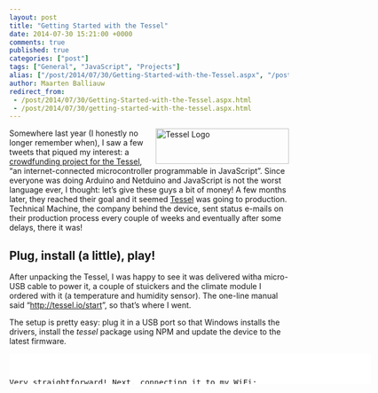 ```yaml
---
layout: post
title: "Getting Started with the Tessel"
date: 2014-07-30 15:21:00 +0000
comments: true
published: true
categories: ["post"]
tags: ["General", "JavaScript", "Projects"]
alias: ["/post/2014/07/30/Getting-Started-with-the-Tessel.aspx", "/post/2014/07/30/getting-started-with-the-tessel.aspx"]
author: Maarten Balliauw
redirect_from:
 - /post/2014/07/30/Getting-Started-with-the-Tessel.aspx.html
 - /post/2014/07/30/getting-started-with-the-tessel.aspx.html
---
```

<p><a href="/images/image_330.png"><img width="240" height="64" title="Tessel Logo" align="right" style="margin: 0px 0px 0px 5px; border: 0px currentColor; border-image: none; padding-top: 0px; padding-right: 0px; padding-left: 0px; float: right; display: inline; background-image: none;" alt="Tessel Logo" src="/images/image_thumb_290.png" border="0"></a>Somewhere last year (I honestly no longer remember when), I saw a few tweets that piqued my interest: a <a href="http://www.dragoninnovation.com/projects/22-tessel">crowdfunding project for the Tessel</a>, “an internet-connected microcontroller programmable in JavaScript”. Since everyone was doing Arduino and Netduino and JavaScript is not the worst language ever, I thought: let’s give these guys a bit of money! A few months later, they reached their goal and it seemed <a href="http://tessel.io">Tessel</a> was going to production. Technical Machine, the company behind the device, sent status e-mails on their production process every couple of weeks and eventually after some delays, there it was!</p> <h2>Plug, install (a little), play!</h2> <p>After unpacking the Tessel, I was happy to see it was delivered witha micro-USB cable to power it, a couple of stuickers and the climate module I ordered with it (a temperature and humidity sensor). The one-line manual said “<a href="http://tessel.io/start">http://tessel.io/start</a>”, so that’s where I went.</p> <p>The setup is pretty easy: plug it in a USB port so that Windows installs the drivers, install the <em>tessel</em> package using NPM and update the device to the latest firmware.</p> <div class="wlWriterEditableSmartContent" id="scid:9D7513F9-C04C-4721-824A-2B34F0212519:d58b514a-652b-49e8-b8df-1d0ba348712a" style="margin: 0px; padding: 0px; float: none; display: inline;"><pre style="width: 652px; height: 55px; overflow: auto; background-color: white;"><div><!--

Code highlighting produced by Actipro CodeHighlighter (freeware)
http://www.CodeHighlighter.com/

--><span style="color: rgb(0, 0, 0);">npm install -g tessel
tessel update</span></div></pre><!-- Code inserted with Steve Dunn's Windows Live Writer Code Formatter Plugin.  http://dunnhq.com --></div>
<p>Very straightforward! Next, connecting it to my WiFi:</p>
<div class="wlWriterEditableSmartContent" id="scid:9D7513F9-C04C-4721-824A-2B34F0212519:534d8b95-514a-488c-afd3-b1ba0117a9f6" style="margin: 0px; padding: 0px; float: none; display: inline;"><pre style="width: 652px; height: 27px; overflow: auto; background-color: white;"><div><!--

Code highlighting produced by Actipro CodeHighlighter (freeware)
http://www.CodeHighlighter.com/

--><span style="color: rgb(0, 0, 0);">tessel wifi -n </span><span style="color: rgb(0, 0, 0);">&lt;</span><span style="color: rgb(0, 0, 0);">ssid</span><span style="color: rgb(0, 0, 0);">&gt;</span><span style="color: rgb(0, 0, 0);"> -p </span><span style="color: rgb(0, 0, 0);">&lt;</span><span style="color: rgb(0, 0, 0);">password</span><span style="color: rgb(0, 0, 0);">&gt;</span><span style="color: rgb(0, 0, 0);"> -s wpa2 -t </span><span style="color: rgb(0, 0, 0);">120</span></div></pre><!-- Code inserted with Steve Dunn's Windows Live Writer Code Formatter Plugin.  http://dunnhq.com --></div>
<p>And as a test, I managed to deploy “blinky”, a simple script that blinks the leds on the Tessel.</p>
<div class="wlWriterEditableSmartContent" id="scid:9D7513F9-C04C-4721-824A-2B34F0212519:3a2be885-4fc2-4858-9f8e-3d7770addd03" style="margin: 0px; padding: 0px; float: none; display: inline;"><pre style="width: 652px; height: 27px; overflow: auto; background-color: white;"><div><!--

Code highlighting produced by Actipro CodeHighlighter (freeware)
http://www.CodeHighlighter.com/

--><span style="color: rgb(0, 0, 0);">tessel blinky</span></div></pre><!-- Code inserted with Steve Dunn's Windows Live Writer Code Formatter Plugin.  http://dunnhq.com --></div>


<p>Now how do I develop for this thing…</p>
<h2>My first script (with the climate module)</h2>
<p>One of the very cool things about Tessel is that all additional modules have something printed on them… The climate module, for example, has the text “climate-si7005” printed on it. </p>
<p><a href="/images/image_331.png"><img width="240" height="60" title="climate-si7005" style="border: 0px currentColor; border-image: none; padding-top: 0px; padding-right: 0px; padding-left: 0px; display: inline; background-image: none;" alt="climate-si7005" src="/images/image_thumb_291.png" border="0"></a></p>
<p>Now what does that mean? Well, it’s also the name of the npm package to install to work with it! In a new directory, I can now simply initialzie my project and install theclimate module dependency.</p>
<div class="wlWriterEditableSmartContent" id="scid:9D7513F9-C04C-4721-824A-2B34F0212519:565eb721-3d7f-4e8b-b3df-14c2adf19c16" style="margin: 0px; padding: 0px; float: none; display: inline;"><pre style="width: 652px; height: 52px; overflow: auto; background-color: white;"><div><!--

Code highlighting produced by Actipro CodeHighlighter (freeware)
http://www.CodeHighlighter.com/

--><span style="color: rgb(0, 0, 0);">npm init
npm install climate-si7005</span></div></pre><!-- Code inserted with Steve Dunn's Windows Live Writer Code Formatter Plugin.  http://dunnhq.com --></div>
<p>All modules have their npm package name printed on them so finding the correct package to work with the Tessel module is quite easy. All it takes is the ability to read. The next thing to do is write some code that can be deployed to the Tessel. Here goes:</p>
<p>The above code uses the climate module and prints the current temperature (in Celsius, metric system for the win!) on the console every second. Here’s a sample, <em>climate.js</em>.</p>
<div class="wlWriterEditableSmartContent" id="scid:9D7513F9-C04C-4721-824A-2B34F0212519:62575bd1-8da8-4dfc-a883-eb61c2e0563c" style="margin: 0px; padding: 0px; float: none; display: inline;"><pre style="width: 652px; height: 226px; overflow: auto; background-color: white;"><div><!--

Code highlighting produced by Actipro CodeHighlighter (freeware)
http://www.CodeHighlighter.com/

--><span style="color: rgb(0, 0, 255);">var</span><span style="color: rgb(0, 0, 0);"> tessel </span><span style="color: rgb(0, 0, 0);">=</span><span style="color: rgb(0, 0, 0);"> require(</span><span style="color: rgb(0, 0, 0);">'</span><span style="color: rgb(0, 0, 0);">tessel</span><span style="color: rgb(0, 0, 0);">'</span><span style="color: rgb(0, 0, 0);">);
</span><span style="color: rgb(0, 0, 255);">var</span><span style="color: rgb(0, 0, 0);"> climatelib </span><span style="color: rgb(0, 0, 0);">=</span><span style="color: rgb(0, 0, 0);"> require(</span><span style="color: rgb(0, 0, 0);">'</span><span style="color: rgb(0, 0, 0);">climate-si7005</span><span style="color: rgb(0, 0, 0);">'</span><span style="color: rgb(0, 0, 0);">);
</span><span style="color: rgb(0, 0, 255);">var</span><span style="color: rgb(0, 0, 0);"> climate </span><span style="color: rgb(0, 0, 0);">=</span><span style="color: rgb(0, 0, 0);"> climatelib.use(tessel.port[</span><span style="color: rgb(0, 0, 0);">'</span><span style="color: rgb(0, 0, 0);">A</span><span style="color: rgb(0, 0, 0);">'</span><span style="color: rgb(0, 0, 0);">]);

climate.on(</span><span style="color: rgb(0, 0, 0);">'</span><span style="color: rgb(0, 0, 0);">ready</span><span style="color: rgb(0, 0, 0);">'</span><span style="color: rgb(0, 0, 0);">, </span><span style="color: rgb(0, 0, 255);">function</span><span style="color: rgb(0, 0, 0);"> () {
  setImmediate(</span><span style="color: rgb(0, 0, 255);">function</span><span style="color: rgb(0, 0, 0);"> loop () {
    climate.readTemperature(</span><span style="color: rgb(0, 0, 0);">'</span><span style="color: rgb(0, 0, 0);">c</span><span style="color: rgb(0, 0, 0);">'</span><span style="color: rgb(0, 0, 0);">, </span><span style="color: rgb(0, 0, 255);">function</span><span style="color: rgb(0, 0, 0);"> (err, temp) {
      console.log(</span><span style="color: rgb(0, 0, 0);">'</span><span style="color: rgb(0, 0, 0);">Degrees:</span><span style="color: rgb(0, 0, 0);">'</span><span style="color: rgb(0, 0, 0);">, temp.toFixed(</span><span style="color: rgb(0, 0, 0);">4</span><span style="color: rgb(0, 0, 0);">) </span><span style="color: rgb(0, 0, 0);">+</span><span style="color: rgb(0, 0, 0);"> </span><span style="color: rgb(0, 0, 0);">'</span><span style="color: rgb(0, 0, 0);">C</span><span style="color: rgb(0, 0, 0);">'</span><span style="color: rgb(0, 0, 0);">);
      setTimeout(loop, </span><span style="color: rgb(0, 0, 0);">1000</span><span style="color: rgb(0, 0, 0);">);
    });
  });
});</span></div></pre><!-- Code inserted with Steve Dunn's Windows Live Writer Code Formatter Plugin.  http://dunnhq.com --></div>
<p>The Tessel takes two commands that run a script: <em>tessel run climate.js</em>, which will copy the script and node modules onto the Tessel and runs it, and <em>tessel push climate.js </em>which does the same but deploys the script as the startup script so that whenever the Tessel is powered, this script will run.</p>
<p>Here’s what happens when <em>climate.js</em> is run:</p>
<p><a href="/images/image_332.png"><img width="677" height="343" title="tessel run climate.js" style="border: 0px currentColor; border-image: none; padding-top: 0px; padding-right: 0px; padding-left: 0px; display: inline; background-image: none;" alt="tessel run climate.js" src="/images/image_thumb_292.png" border="0"></a></p>
<p>The output of the <em>console.log()</em> statement is there. And yes, it’s summer in Belgium!</p>
<h2></h2>
<h2>What’s next?</h2>
<p>When I purchased the Tessel, I had the idea of building a thermometer that I can read from my smartphone, complete with history, min/max temperatures and all that. I’ve been coding on it on and off in the past weeks (not there yet). Since I’m a heavy user of <a href="http://www.jetbrains.com/phpstorm">PhpStorm</a> and <a href="http://www.jetbrains.com/webstorm">WebStorm</a> for doing non-.NET development, I thought: why not also see what those IDE’s can do for me in terms of developing for the Tessel… I’ll tell you in a <a href="/post/2014/07/31/Developing-for-the-Tessel-with-WebStorm.aspx">next blog post!</a></p>
{% include imported_disclaimer.html %}

